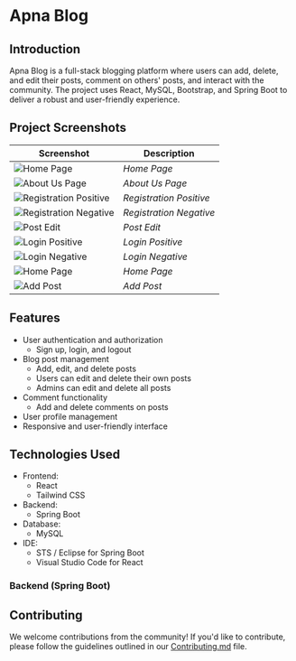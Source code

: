 # Apna Blog 

## Introduction

Apna Blog is a full-stack blogging platform where users can add, delete, and edit their posts, comment on others' posts, and interact with the community. The project uses React, MySQL, Bootstrap, and Spring Boot to deliver a robust and user-friendly experience.

## Project Screenshots

| Screenshot | Description |
|------------|-------------|
| ![Home Page](https://github.com/SatyamkrJha85/Apna-Blog-App-Using-React/assets/111700337/37bf80ac-7754-4fa5-9f0f-fabad378e651) | *Home Page* |
| ![About Us Page](https://github.com/SatyamkrJha85/Apna-Blog-App-Using-React/assets/111700337/74d28e65-aa52-4f73-bdb1-9d2cdddb8f2f) | *About Us Page* |
| ![Registration Positive](https://github.com/SatyamkrJha85/Apna-Blog-App-Using-React/assets/111700337/1023c071-a549-493c-bc57-59e326301367) | *Registration Positive* |
| ![Registration Negative](https://github.com/SatyamkrJha85/Apna-Blog-App-Using-React/assets/111700337/98351904-a8f8-4d1d-bc6e-25d6b855674f) | *Registration Negative* |
| ![Post Edit](https://github.com/SatyamkrJha85/Apna-Blog-App-Using-React/assets/111700337/09bf8c4b-b63f-4c64-abe7-d2ae9e9a8bbf) | *Post Edit* |
| ![Login Positive](https://github.com/SatyamkrJha85/Apna-Blog-App-Using-React/assets/111700337/71d6e9e8-8464-455a-aa29-bf8f98d15985) | *Login Positive* |
| ![Login Negative](https://github.com/SatyamkrJha85/Apna-Blog-App-Using-React/assets/111700337/f9c7d17c-63a9-443e-a60e-d4f90cf2c13d) | *Login Negative* |
| ![Home Page](https://github.com/SatyamkrJha85/Apna-Blog-App-Using-React/assets/111700337/37bf80ac-7754-4fa5-9f0f-fabad378e651) | *Home Page* |
| ![Add Post](https://github.com/SatyamkrJha85/Apna-Blog-App-Using-React/assets/111700337/ddecdaea-4d39-416e-8e98-ce836ea05205) | *Add Post* |


## Features

- User authentication and authorization
  - Sign up, login, and logout
- Blog post management
  - Add, edit, and delete posts
  - Users can edit and delete their own posts
  - Admins can edit and delete all posts
- Comment functionality
  - Add and delete comments on posts
- User profile management
- Responsive and user-friendly interface

## Technologies Used

- Frontend:
  - React
  - Tailwind CSS
- Backend:
  - Spring Boot
- Database:
  - MySQL
- IDE:
  - STS / Eclipse for Spring Boot
  - Visual Studio Code for React
    
### Backend (Spring Boot)

## Contributing

We welcome contributions from the community! If you'd like to contribute, please follow the guidelines outlined in our [Contributing.md](CONTRIBUTING.md) file.

